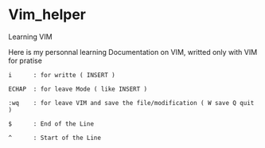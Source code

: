 # Vim_helper 
Learning VIM 
  
Here is my personnal learning Documentation on VIM, writted only with VIM for pratise 
  
  

    i      : for writte ( INSERT ) 
	
	ECHAP  : for leave Mode ( like INSERT ) 

	:wq    : for leave VIM and save the file/modification ( W save Q quit ) 

	$      : End of the Line  

	^      : Start of the Line 